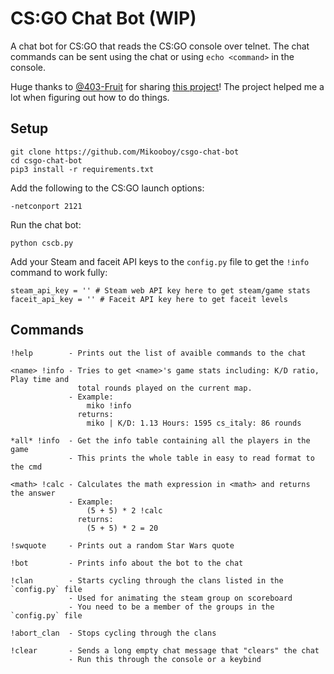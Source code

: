 # CS:GO Chat Bot (WIP)

A chat bot for CS:GO that reads the CS:GO console over telnet. The chat commands can be sent using the chat or using `echo <command>` in the console.

Huge thanks to [@403-Fruit](https://github.com/403-Fruit) for sharing [this project](https://github.com/403-Fruit/csctl)! The project helped me a lot when figuring out how to do things.

## Setup

    git clone https://github.com/Mikooboy/csgo-chat-bot
    cd csgo-chat-bot
    pip3 install -r requirements.txt

Add the following to the CS:GO launch options:

    -netconport 2121  

Run the chat bot:

    python cscb.py

Add your Steam and faceit API keys to the `config.py` file to get the `!info` command to work fully:

    steam_api_key = '' # Steam web API key here to get steam/game stats
    faceit_api_key = '' # Faceit API key here to get faceit levels

## Commands

    !help        - Prints out the list of avaible commands to the chat
    
    <name> !info - Tries to get <name>'s game stats including: K/D ratio, Play time and 
                   total rounds played on the current map.
                 - Example:
                     miko !info
                   returns: 
                     miko | K/D: 1.13 Hours: 1595 cs_italy: 86 rounds

    *all* !info  - Get the info table containing all the players in the game
                 - This prints the whole table in easy to read format to the cmd
                      
    <math> !calc - Calculates the math expression in <math> and returns the answer
                 - Example:
                     (5 + 5) * 2 !calc
                   returns:
                     (5 + 5) * 2 = 20
  
    !swquote     - Prints out a random Star Wars quote

    !bot         - Prints info about the bot to the chat

    !clan        - Starts cycling through the clans listed in the `config.py` file
                 - Used for animating the steam group on scoreboard
                 - You need to be a member of the groups in the `config.py` file
    
    !abort_clan  - Stops cycling through the clans

    !clear       - Sends a long empty chat message that "clears" the chat
                 - Run this through the console or a keybind
